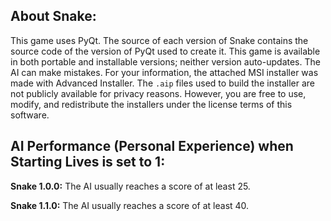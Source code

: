 ## About Snake:

This game uses PyQt. The source of each version of Snake contains the source code of the version of PyQt used to create it. This game is available in both portable and installable versions; neither version auto-updates. The AI can make mistakes. For your information, the attached MSI installer was made with Advanced Installer. The `.aip` files used to build the installer are not publicly available for privacy reasons. However, you are free to use, modify, and redistribute the installers under the license terms of this software.

## AI Performance (Personal Experience) when Starting Lives is set to 1:

**Snake 1.0.0:** The AI usually reaches a score of at least 25.

**Snake 1.1.0:** The AI usually reaches a score of at least 40.
